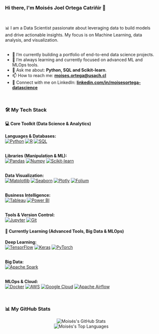 ### Hi there, I'm Moisés Joel Ortega Catriñir 👋

<br>

<p align="left">
  📊 I am a Data Scientist passionate about leveraging data to build models and drive actionable insights. My focus is on Machine Learning, data analysis, and visualization.
  <br><br>
  
  - 🔭 I’m currently building a portfolio of end-to-end data science projects.
  - 🌱 I’m always learning and currently focused on advanced ML and MLOps tools.
  - 💬 Ask me about: **Python, SQL and Scikit-learn**.
  - 📫 How to reach me: **[moises.ortega@usach.cl](mailto:moises.ortega@usach.cl)**
  - 🔗 Connect with me on LinkedIn: **[linkedin.com/in/moisesortega-datascience](https://www.linkedin.com/in/moisesortega-datascience/)** 
</p>

<br>

### 🛠️ My Tech Stack

<h4>💻 Core Toolkit (Data Science & Analytics)</h4>
<p align="left">
  <strong>Languages & Databases:</strong><br>
  <a href="https://www.python.org/" target="_blank"><img src="https://img.shields.io/badge/Python-3776AB?style=for-the-badge&logo=python&logoColor=white" alt="Python"></a>
  <a href="https://www.r-project.org/" target="_blank"><img src="https://img.shields.io/badge/R-276DC3?style=for-the-badge&logo=r&logoColor=white" alt="R"></a>
  <a href="https://www.mysql.com/" target="_blank"><img src="https://img.shields.io/badge/SQL-4479A1?style=for-the-badge&logo=mysql&logoColor=white" alt="SQL"></a>
  
  <br><strong>Libraries (Manipulation & ML):</strong><br>
  <a href="https://pandas.pydata.org/" target="_blank"><img src="https://img.shields.io/badge/Pandas-150458?style=for-the-badge&logo=pandas&logoColor=white" alt="Pandas"></a>
  <a href="https://numpy.org/" target="_blank"><img src="https://img.shields.io/badge/Numpy-013243?style=for-the-badge&logo=numpy&logoColor=white" alt="Numpy"></a>
  <a href="https://scikit-learn.org/stable/" target="_blank"><img src="https://img.shields.io/badge/Scikit--Learn-F7931E?style=for-the-badge&logo=scikit-learn&logoColor=white" alt="Scikit-learn"></a>
  
  <br><strong>Data Visualization:</strong><br>
  <a href="https://matplotlib.org/" target="_blank"><img src="https://img.shields.io/badge/Matplotlib-3776AB?style=for-the-badge&logo=matplotlib&logoColor=white" alt="Matplotlib"></a>
  <a href="https://seaborn.pydata.org/" target="_blank"><img src="https://img.shields.io/badge/Seaborn-3776AB?style=for-the-badge&logo=seaborn&logoColor=white" alt="Seaborn"></a>
  <a href="https://plotly.com/" target="_blank"><img src="https://img.shields.io/badge/Plotly-3F4F75?style=for-the-badge&logo=plotly&logoColor=white" alt="Plotly"></a>
  <a href="https://python-visualization.github.io/folium/latest/" target= "_blank"><img src="https://img.shields.io/badge/Folium-3F4F75?style=for-the-badge&logo=folium&logoColor=white" alt="Folium"> </a>
  
  <br><strong>Business Intelligence:</strong><br>
  <a href="https://www.tableau.com/" target="_blank"><img src="https://img.shields.io/badge/Tableau-E97627?style=for-the-badge&logo=tableau&logoColor=white" alt="Tableau"></a>
  <a href="https://powerbi.microsoft.com/es-es/" target="_blank"><img src="https://img.shields.io/badge/Power_BI-F2C811?style=for-the-badge&logo=powerbi&logoColor=black" alt="Power BI"></a>
  
  <br><strong>Tools & Version Control:</strong><br>
  <a href="https://jupyter.org/" target="_blank"><img src="https://img.shields.io/badge/Jupyter-F37626?style=for-the-badge&logo=jupyter&logoColor=white" alt="Jupyter"></a>
  <a href="https://git-scm.com/" target="_blank"><img src="https://img.shields.io/badge/Git-F05032?style=for-the-badge&logo=git&logoColor=white" alt="Git"></a>
</p>

<h4>🌱 Currently Learning (Advanced Tools, Big Data & MLOps)</h4>
<p align="left">
  <strong>Deep Learning:</strong><br>
  <a href="https://www.tensorflow.org" target="_blank"><img src="https://img.shields.io/badge/TensorFlow-FF6F00?style=for-the-badge&logo=tensorflow&logoColor=white" alt="TensorFlow"></a>
  <a href="https://keras.io/" target="_blank"><img src="https://img.shields.io/badge/Keras-D00000?style=for-the-badge&logo=keras&logoColor=white" alt="Keras"></a>
  <a href="https://pytorch.org/" target="_blank"><img src="https://img.shields.io/badge/PyTorch-EE4C2C?style=for-the-badge&logo=pytorch&logoColor=white" alt="PyTorch"></a>
  
  <br><strong>Big Data:</strong><br>
  <a href="https://spark.apache.org/" target="_blank"><img src="https://img.shields.io/badge/Apache_Spark-E25A1C?style=for-the-badge&logo=apachespark&logoColor=white" alt="Apache Spark"></a>
  
  <br><strong>MLOps & Cloud:</strong><br>
  <a href="https://www.docker.com/" target="_blank"><img src="https://img.shields.io/badge/Docker-2496ED?style=for-the-badge&logo=docker&logoColor=white" alt="Docker"></a>
  <a href="https://aws.amazon.com/" target="_blank"><img src="https://img.shields.io/badge/AWS-232F3E?style=for-the-badge&logo=amazon-aws&logoColor=white" alt="AWS"></a>
  <a href="https://cloud.google.com/" target="_blank"><img src="https://img.shields.io/badge/Google_Cloud-4285F4?style=for-the-badge&logo=google-cloud&logoColor=white" alt="Google Cloud"></a>
  <a href="https://airflow.apache.org/" target="_blank"><img src="https://img.shields.io/badge/Apache_Airflow-017CEE?style=for-the-badge&logo=apache-airflow&logoColor=white" alt="Apache Airflow"></a>
</p>

<br>

### 📊 My GitHub Stats
<p align="center">
  <img src="https://github-readme-stats.vercel.app/api?username=moisesdatasci&show_icons=true&theme=dracula&include_all_commits=true&count_private=true" alt="Moisés's GitHub Stats">
  <br>
  <img src="https://github-readme-stats.vercel.app/api/top-langs/?username=moisesdatasci&layout=compact&theme=dracula" alt="Moisés's Top Languages">
</p>

<br>
